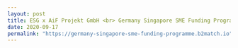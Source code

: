 ```yaml
---
layout: post
title: ESG x AiF Projekt GmbH <br> Germany Singapore SME Funding Programme [Webinar]
date: 2020-09-17
permalink: "https://germany-singapore-sme-funding-programme.b2match.io"
--- 
```

